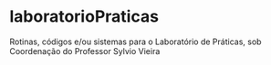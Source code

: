 # laboratorioPraticas
Rotinas, códigos e/ou sistemas para o Laboratório de Práticas, sob Coordenação do Professor Sylvio Vieira
